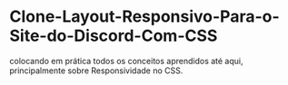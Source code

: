 # Clone-Layout-Responsivo-Para-o-Site-do-Discord-Com-CSS

colocando em prática todos os conceitos aprendidos até aqui, principalmente sobre Responsividade no CSS.
